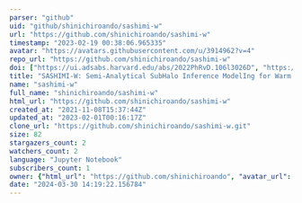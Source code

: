 ```yaml
---
parser: "github"
uid: "github/shinichiroando/sashimi-w"
url: "https://github.com/shinichiroando/sashimi-w"
timestamp: "2023-02-19 00:38:06.965335"
avatar: "https://avatars.githubusercontent.com/u/3914962?v=4"
repo_url: "https://github.com/shinichiroando/sashimi-w"
doi: ["https://ui.adsabs.harvard.edu/abs/2022PhRvD.106l3026D", "https://ui.adsabs.harvard.edu/abs/2023ascl.soft02010A/abstract"]
title: "SASHIMI-W: Semi-Analytical SubHalo Inference ModelIng for Warm Dark Matter"
name: "sashimi-w"
full_name: "shinichiroando/sashimi-w"
html_url: "https://github.com/shinichiroando/sashimi-w"
created_at: "2021-11-08T15:37:44Z"
updated_at: "2023-02-01T00:16:17Z"
clone_url: "https://github.com/shinichiroando/sashimi-w.git"
size: 82
stargazers_count: 2
watchers_count: 2
language: "Jupyter Notebook"
subscribers_count: 1
owner: {"html_url": "https://github.com/shinichiroando", "avatar_url": "https://avatars.githubusercontent.com/u/3914962?v=4", "login": "shinichiroando", "type": "User"}
date: "2024-03-30 14:19:22.156784"
---
```

